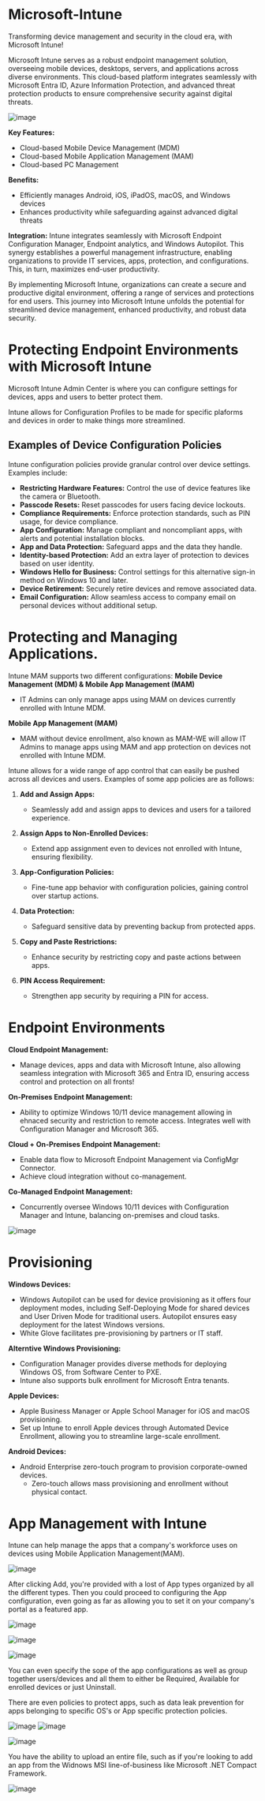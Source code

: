 # Microsoft-Intune
Transforming device management and security in the cloud era, with Microsoft Intune!

Microsoft Intune serves as a robust endpoint management solution, overseeing mobile devices, desktops, servers, and applications across diverse environments. This cloud-based platform integrates seamlessly with Microsoft Entra ID, Azure Information Protection, and advanced threat protection products to ensure comprehensive security against digital threats.

![image](https://github.com/CertainRisk/Microsoft-Intune/assets/141761181/89bb3fd1-51e6-446e-ad96-95b99af6ba1b)


**Key Features:**
- Cloud-based Mobile Device Management (MDM)
- Cloud-based Mobile Application Management (MAM)
- Cloud-based PC Management

**Benefits:**
- Efficiently manages Android, iOS, iPadOS, macOS, and Windows devices
- Enhances productivity while safeguarding against advanced digital threats

**Integration:**
Intune integrates seamlessly with Microsoft Endpoint Configuration Manager, Endpoint analytics, and Windows Autopilot. This synergy establishes a powerful management infrastructure, enabling organizations to provide IT services, apps, protection, and configurations. This, in turn, maximizes end-user productivity.

By implementing Microsoft Intune, organizations can create a secure and productive digital environment, offering a range of services and protections for end users. This journey into Microsoft Intune unfolds the potential for streamlined device management, enhanced productivity, and robust data security.


# Protecting Endpoint Environments with Microsoft Intune

Microsoft Intune Admin Center is where you can configure settings for devices, apps and users to better protect them. 

Intune allows for Configuration Profiles to be made for specific plaforms and devices in order to make things more streamlined. 

## Examples of Device Configuration Policies

Intune configuration policies provide granular control over device settings. Examples include:

- **Restricting Hardware Features:** Control the use of device features like the camera or Bluetooth.
- **Passcode Resets:** Reset passcodes for users facing device lockouts.
- **Compliance Requirements:** Enforce protection standards, such as PIN usage, for device compliance.
- **App Configuration:** Manage compliant and noncompliant apps, with alerts and potential installation blocks.
- **App and Data Protection:** Safeguard apps and the data they handle.
- **Identity-based Protection:** Add an extra layer of protection to devices based on user identity.
- **Windows Hello for Business:** Control settings for this alternative sign-in method on Windows 10 and later.
- **Device Retirement:** Securely retire devices and remove associated data.
- **Email Configuration:** Allow seamless access to company email on personal devices without additional setup.

# Protecting and Managing Applications.

Intune MAM supports two different configurations:
**Mobile Device Management (MDM) & Mobile App Management (MAM)**
- IT Admins can only manage apps using MAM on devices currently enrolled with Intune MDM.

**Mobile App Management (MAM)**
- MAM without device enrollment, also known as MAM-WE will allow IT Admins to manage apps using MAM and app protection on devices not enrolled with Intune MDM. 

Intune allows for a wide range of app control that can easily be pushed across all devices and users. Examples of some app policies are as follows:
1. **Add and Assign Apps:**
   - Seamlessly add and assign apps to devices and users for a tailored experience.

2. **Assign Apps to Non-Enrolled Devices:**
   - Extend app assignment even to devices not enrolled with Intune, ensuring flexibility.

3. **App-Configuration Policies:**
   - Fine-tune app behavior with configuration policies, gaining control over startup actions.

4. **Data Protection:**
   - Safeguard sensitive data by preventing backup from protected apps.

5. **Copy and Paste Restrictions:**
   - Enhance security by restricting copy and paste actions between apps.

6. **PIN Access Requirement:**
   - Strengthen app security by requiring a PIN for access.
  
# Endpoint Environments 

**Cloud Endpoint Management:**
- Manage devices, apps and data with Microsoft Intune, also allowing seamless integration with Microsoft 365 and Entra ID, ensuring access control and protection on all fronts!

**On-Premises Endpoint Management:** 
- Ability to optimize Windows 10/11 device management allowing in ehnaced security and restriction to remote access. Integrates well with Configuration Manager and Microsoft 365.

**Cloud + On-Premises Endpoint Management:**
- Enable data flow to Microsoft Endpoint Management via ConfigMgr Connector.
- Achieve cloud integration without co-management.
  
**Co-Managed Endpoint Management:**
- Concurrently oversee Windows 10/11 devices with Configuration Manager and Intune, balancing on-premises and cloud tasks.

![image](https://github.com/CertainRisk/Microsoft-Intune/assets/141761181/3aa6b2aa-dcb8-4851-b791-d2f2382ae55b)

# Provisioning

**Windows Devices:**
- Windows Autopilot can be used for device provisioning as it offers four deployment modes, including Self-Deploying Mode for shared devices and User Driven Mode for traditional users. Autopilot ensures easy deployment for the latest Windows versions.
- White Glove facilitates pre-provisioning by partners or IT staff. 

**Alterntive Windows Provisioning:**
- Configuration Manager provides diverse methods for deploying Windows OS, from Software Center to PXE.
- Intune also supports bulk enrollment for Microsoft Entra tenants.

**Apple Devices:**
- Apple Business Manager or Apple School Manager for iOS and macOS provisioning.
- Set up Intune to enroll Apple devices through Automated Device Enrollment, allowing you to streamline large-scale enrollment.

**Android Devices:**
- Android Enterprise zero-touch program to provision corporate-owned devices.
     - Zero-touch allows mass provisioning and enrollment without physical contact.

# App Management with Intune

Intune can help manage the apps that a company's workforce uses on devices using Mobile Application Management(MAM). 

![image](https://github.com/CertainRisk/Microsoft-Intune/assets/141761181/97ff6f03-3fd5-4e5a-bd32-5a9205b1e4d4)

After clicking Add, you're provided with a lost of App types organized by all the different types. Then you could proceed to configuring the App configuration, even going as far as allowing you to set it on your company's portal as a featured app. 

![image](https://github.com/CertainRisk/Microsoft-Intune/assets/141761181/82491633-eb5f-4d89-ab92-8856fb74d0ec)

![image](https://github.com/CertainRisk/Microsoft-Intune/assets/141761181/ce50b469-a283-4f35-9d2b-08ee4187ce85)

![image](https://github.com/CertainRisk/Microsoft-Intune/assets/141761181/d528c710-46df-4439-a45c-e0caaa213f7a)

You can even specify the sope of the app configurations as well as group together users/devices and all them to either be Required, Available for enrolled devices or just Uninstall. 


There are even policies to protect apps, such as data leak prevention for apps belonging to specific OS's or App specific protection policies. 

![image](https://github.com/CertainRisk/Microsoft-Intune/assets/141761181/c4d06c78-3b8f-4e9a-b656-30d010957459)
![image](https://github.com/CertainRisk/Microsoft-Intune/assets/141761181/fac74e92-deb1-46eb-bf87-d581debd00d2)

![image](https://github.com/CertainRisk/Microsoft-Intune/assets/141761181/1dd45ed3-10a2-4c43-8191-82377af577db)

You have the ability to upload an entire file, such as if you're looking to add an app from the Widnows MSI line-of-business like Microsoft .NET Compact Framework. 

![image](https://github.com/CertainRisk/Microsoft-Intune/assets/141761181/9f3a94a6-3e15-4413-869c-715fad42187e)


